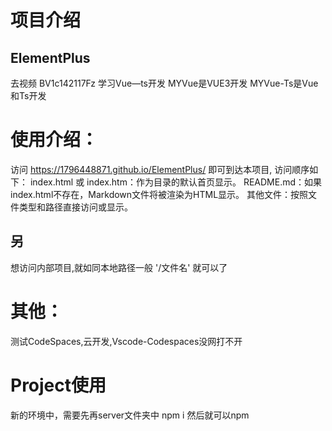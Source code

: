 # 项目介绍
## ElementPlus
去视频 BV1c142117Fz 学习Vue—ts开发
MYVue是VUE3开发
MYVue-Ts是Vue和Ts开发

# 使用介绍：
访问 https://1796448871.github.io/ElementPlus/ 即可到达本项目,
访问顺序如下：
index.html 或 index.htm：作为目录的默认首页显示。
README.md：如果index.html不存在，Markdown文件将被渲染为HTML显示。
其他文件：按照文件类型和路径直接访问或显示。
## 另
想访问内部项目,就如同本地路径一般 '/文件名' 就可以了

# 其他：
测试CodeSpaces,云开发,Vscode-Codespaces没网打不开

# Project使用
新的环境中，需要先再server文件夹中 npm i
然后就可以npm